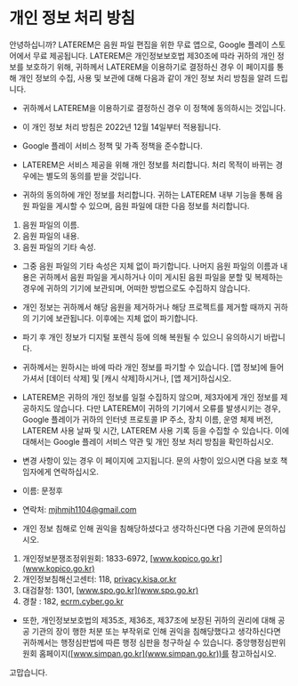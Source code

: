 # 개인 정보 처리 방침

안녕하십니까? LATEREM은 음원 파일 편집을 위한 무료 앱으로, Google 플레이 스토어에서 무료 제공됩니다. LATEREM은 개인정보보호법 제30조에 따라 귀하의 개인 정보를 보호하기 위해, 귀하께서 LATEREM을 이용하기로 결정하신 경우 이 페이지를 통해 개인 정보의 수집, 사용 및 보관에 대해 다음과 같이 개인 정보 처리 방침을 알려 드립니다.

 - 귀하께서 LATEREM을 이용하기로 결정하신 경우 이 정책에 동의하시는 것입니다.
 - 이 개인 정보 처리 방침은 2022년 12월 14일부터 적용됩니다.
 - Google 플레이 서비스 정책 및 가족 정책을 준수합니다.

 - LATEREM은 서비스 제공을 위해 개인 정보를 처리합니다. 처리 목적이 바뀌는 경우에는 별도의 동의를 받을 것입니다.
 - 귀하의 동의하에 개인 정보를 처리합니다. 귀하는 LATEREM 내부 기능을 통해 음원 파일을 게시할 수 있으며, 음원 파일에 대한 다음 정보를 처리합니다.
 1. 음원 파일의 이름.
 2. 음원 파일의 내용.
 3. 음원 파일의 기타 속성.
 - 그중 음원 파일의 기타 속성은 지체 없이 파기합니다. 나머지 음원 파일의 이름과 내용은 귀하께서 음원 파일을 게시하거나 이미 게시된 음원 파일을 분할 및 복제하는 경우에 귀하의 기기에 보관되며, 어떠한 방법으로도 수집하지 않습니다.
 - 개인 정보는 귀하께서 해당 음원을 제거하거나 해당 프로젝트를 제거할 때까지 귀하의 기기에 보관됩니다. 이후에는 지체 없이 파기합니다.
 - 파기 후 개인 정보가 디지털 포렌식 등에 의해 복원될 수 있으니 유의하시기 바랍니다.
 - 귀하께서는 원하시는 바에 따라 개인 정보를 파기할 수 있습니다. [앱 정보]에 들어가셔서 [데이터 삭제] 및 [캐시 삭제]하시거나, [앱 제거]하십시오.

 - LATEREM은 귀하의 개인 정보를 일절 수집하지 않으며, 제3자에게 개인 정보를 제공하지도 않습니다. 다만 LATEREM이 귀하의 기기에서 오류를 발생시키는 경우, Google 플레이가 귀하의 인터넷 프로토콜 IP 주소, 장치 이름, 운영 체제 버전, LATEREM 사용 날짜 및 시간, LATEREM 사용 기록 등을 수집할 수 있습니다. 이에 대해서는 Google 플레이 서비스 약관 및 개인 정보 처리 방침을 확인하십시오.

 - 변경 사항이 있는 경우 이 페이지에 고지됩니다. 문의 사항이 있으시면 다음 보호 책임자에게 연락하십시오.
 - 이름: 문정후
 - 연락처: mjhmjh1104@gmail.com

 - 개인 정보 침해로 인해 권익을 침해당하셨다고 생각하신다면 다음 기관에 문의하십시오.
 1. 개인정보분쟁조정위원회: 1833-6972, [www.kopico.go.kr](www.kopico.go.kr)
 2. 개인정보침해신고센터: 118, [privacy.kisa.or.kr](privacy.kisa.or.kr)
 3. 대검찰청: 1301, [www.spo.go.kr](www.spo.go.kr)
 4. 경찰 : 182, [ecrm.cyber.go.kr](ecrm.cyber.go.kr)
 - 또한, 개인정보보호법의 제35조, 제36조, 제37조에 보장된 귀하의 권리에 대해 공공 기관의 장이 행한 처분 또는 부작위로 인해 권익을 침해당했다고 생각하신다면 귀하께서는 행정심판법에 따른 행정 심판을 청구하실 수 있습니다. 중앙행정심판위원회 홈페이지([www.simpan.go.kr](www.simpan.go.kr))를 참고하십시오.

 고맙습니다.
